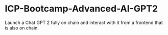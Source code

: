 # ICP-Bootcamp-Advanced-AI-GPT2
Launch a Chat GPT 2 fully on chain and interact with it from a frontend that is also on chain.
